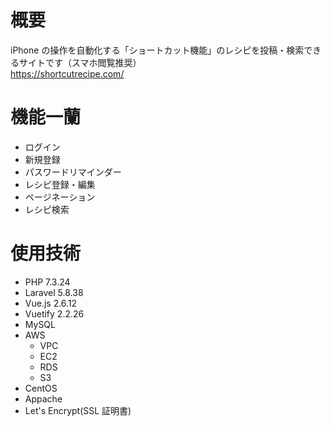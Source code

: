 # 概要

iPhone の操作を自動化する「ショートカット機能」のレシピを投稿・検索できるサイトです（スマホ閲覧推奨）<br>
https://shortcutrecipe.com/

# 機能一蘭

-   ログイン
-   新規登録
-   パスワードリマインダー
-   レシピ登録・編集
-   ページネーション
-   レシピ検索

# 使用技術

-   PHP 7.3.24
-   Laravel 5.8.38
-   Vue.js 2.6.12
-   Vuetify 2.2.26
-   MySQL
-   AWS
    -   VPC
    -   EC2
    -   RDS
    -   S3
-   CentOS
-   Appache
-   Let's Encrypt(SSL 証明書)
